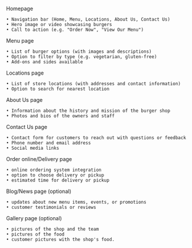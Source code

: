 Homepage

    • Navigation bar (Home, Menu, Locations, About Us, Contact Us)
    • Hero image or video showcasing burgers
    • Call to action (e.g. "Order Now", "View Our Menu")

Menu page

    • List of burger options (with images and descriptions)
    • Option to filter by type (e.g. vegetarian, gluten-free)
    • Add-ons and sides available

Locations page

    • List of store locations (with addresses and contact information)
    • Option to search for nearest location

About Us page

    • Information about the history and mission of the burger shop
    • Photos and bios of the owners and staff

Contact Us page

    • Contact form for customers to reach out with questions or feedback
    • Phone number and email address
    • Social media links

Order online/Delivery page

    • online ordering system integration
    • option to choose delivery or pickup
    • estimated time for delivery or pickup

Blog/News page (optional)

    • updates about new menu items, events, or promotions
    • customer testimonials or reviews

Gallery page (optional)

    • pictures of the shop and the team
    • pictures of the food
    • customer pictures with the shop's food.